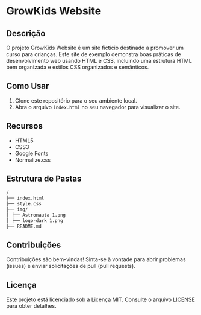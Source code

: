 # GrowKids Website

## Descrição
O projeto GrowKids Website é um site fictício destinado a promover um curso para crianças. Este site de exemplo demonstra boas práticas de desenvolvimento web usando HTML e CSS, incluindo uma estrutura HTML bem organizada e estilos CSS organizados e semânticos.

## Como Usar
1. Clone este repositório para o seu ambiente local.
2. Abra o arquivo `index.html` no seu navegador para visualizar o site.

## Recursos
- HTML5
- CSS3
- Google Fonts
- Normalize.css

## Estrutura de Pastas
``` bash
/
├── index.html
├── style.css
├── img/
│ ├── Astronauta 1.png
│ ├── logo-dark 1.png
├── README.md
```


## Contribuições
Contribuições são bem-vindas! Sinta-se à vontade para abrir problemas (issues) e enviar solicitações de pull (pull requests).

## Licença
Este projeto está licenciado sob a Licença MIT. Consulte o arquivo [LICENSE](LICENSE) para obter detalhes.

